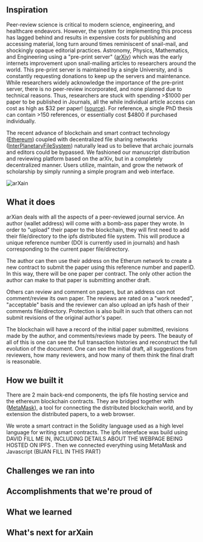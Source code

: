 ## Inspiration

Peer-review science is critical to modern science, engineering, and healthcare 
endeavors. However, the system for implementing this process has lagged behind 
and results in expensive costs for publishing and accessing material, long turn 
around times reminiscent of snail-mail, and shockingly opaque editorial 
practices. Astronomy, Physics, Mathematics, and Engineering using a "pre-print 
server" ([arXiv](https://arxiv.org)) which was the early internets improvement 
upon snail-mailing articles to researchers around the world. This pre-print 
server is maintained by a single University, and is constantly requesting 
donations to keep up the servers and maintenance. While researchers widely 
acknowledge the importance of the pre-print server, there is no peer-review 
incorporated, and none planned due to technical reasons. Thus, researchers are 
stuck with spending >$1000 per paper to be published in Journals, all the while 
individual article access can cost as high as $32 per paper! 
([source](https://www.nature.com/subscriptions/purchasing.html)). For reference, 
a single PhD thesis can contain >150 references, or essentially cost $4800 if 
purchased individually.

The recent advance of blockchain and smart contract technology 
([Ethereum](https://www.ethereum.org/)) coupled with decentralized 
file sharing networks ([InterPlanetaryFileSystem](https://ipfs.io)) 
naturally lead us to believe that archaic journals and editors could 
be bypassed. We fashioned our manuscript distribution and reviewing 
platform based on the arXiv, but in a completely decentralized manner. 
Users utilize, maintain, and grow the network of scholarship by simply 
running a simple program and web interface.

<img src="//github.com/david-hopper/arXain/blob/master/src/images/logo_small.png?raw=true" alt="arXain" />

## What it does

arXian deals with all the aspects of a peer-reviewed journal service.
An author (wallet address) will come with a bomb-ass paper they wrote. 
In order to "upload" their paper to the blockchain, they will first 
need to add their file/directory to the ipfs distributed file system. This will 
produce a unique reference number (DOI is currently used in journals) 
and hash corresponding to the current paper file/directory. 

The author can then use their address on the Etherum network to create a new contract 
to submit the paper using this reference number and paperID. In this way, there will 
be one paper per contract. The only other action the 
author can make to that paper is submitting another draft. 

Others can review and comment on papers, but an address can not comment/review
its own paper. The reviews are rated on a "work needed", "acceptable" basis 
and the reviewer can also upload an ipfs hash of their comments file/directory. 
Protection is also built in such that others can not submit revisions of the 
original author's paper. 

The blockchain will have a record of the initial paper submitted, revisions made 
by the author, and comments/reviews made by peers. The beauty of all of this is
one can see the full transaction histories and reconstruct the full evolution of 
the document. One can see the initial draft, all suggestions from reviewers, 
how many reviewers, and how many of them think the final draft is reasonable. 

## How we built it
There are 2 main back-end components, the ipfs file hosting service 
and the ethereum blockchain contracts. They are bridged together 
with ([MetaMask](https://metamask.io/)), a tool for connecting 
the distributed blockchain world, and by extension the distributed 
papers, to a web browser. 
 
We wrote a smart contract in the Solidity language used as a high level 
language for writing smart contracts. The ipfs intereface was build using 
DAVID FILL ME IN, INCLUDING DETAILS ABOUT THE WEBPAGE BEING HOSTED ON IPFS
. Then we connected everything using MetaMask and Javascript (BIJAN FILL IN THIS PART)

## Challenges we ran into

## Accomplishments that we're proud of

## What we learned

## What's next for arXain
